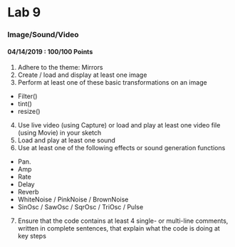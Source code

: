 # Lab 9
### Image/Sound/Video
#### 04/14/2019 : 100/100 Points

1. Adhere to the theme: Mirrors
2. Create / load and display at least one image
3. Perform at least one of these basic transformations on an image
* Filter()
* tint()
* resize()
4. Use live video (using Capture) or load and play at least one video file (using Movie) in your sketch
5. Load and play at least one sound
6. Use at least one of the following effects or sound generation functions
* Pan.
* Amp
* Rate
* Delay
* Reverb
* WhiteNoise / PinkNoise / BrownNoise
* SinOsc / SawOsc / SqrOsc / TriOsc / Pulse
7. Ensure that the code contains at least 4 single- or multi-line comments, written in complete sentences, that explain what the code is doing at key steps
